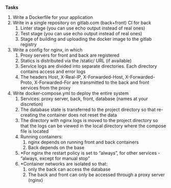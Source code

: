 **Tasks**
1. Write a Dockerfile for your application
2. Write in a single repository on gitlab.com (back+front) CI for back
    1. Linter stage (you can use echo output instead of real ones)
    2. Test stage (you can use echo output instead of real ones)
    3. Stage of building and uploading the docker image to the gitlab registry
3. Write a config for nginx, in which
      1. Proxy servers for front and back are registered
      2. Statics is distributed via the /static/ URL (if available)
      3. Service logs are divided into separate directories. Each directory contains access and error logs
      4. The headers Host, X-Real-IP, X-Forwarded-Host, X-Forwarded-Proto, X-Forwarded-For are transmitted to the back and front services from the proxy
4. Write docker-compose.yml to deploy the entire system
      1. Services: proxy server, back, front, database (names at your discretion)
      2. The database state is transferred to the project directory so that re-creating the container does not reset the data
      3. The directory with nginx logs is moved to the project directory so that the logs can be viewed in the local directory where the compose file is located
      4. Running containers:
            1. nginx depends on running front and back containers
            2. Back depends on the base
      5. *For nginx the restart policy is set to “always”, for other services - “always, except for manual stop”
      6. *Container networks are isolated so that:
            1. only the back can access the database
            2. The back and front can only be accessed through a proxy server (nginx)
